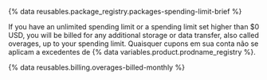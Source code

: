 {% data reusables.package_registry.packages-spending-limit-brief %}

If you have an unlimited spending limit or a spending limit set higher than $0 USD, you will be billed for any additional storage or data transfer, also called overages, up to your spending limit. Quaisquer cupons em sua conta não se aplicam a excedentes de {% data variables.product.prodname_registry %}.

{% data reusables.billing.overages-billed-monthly %}